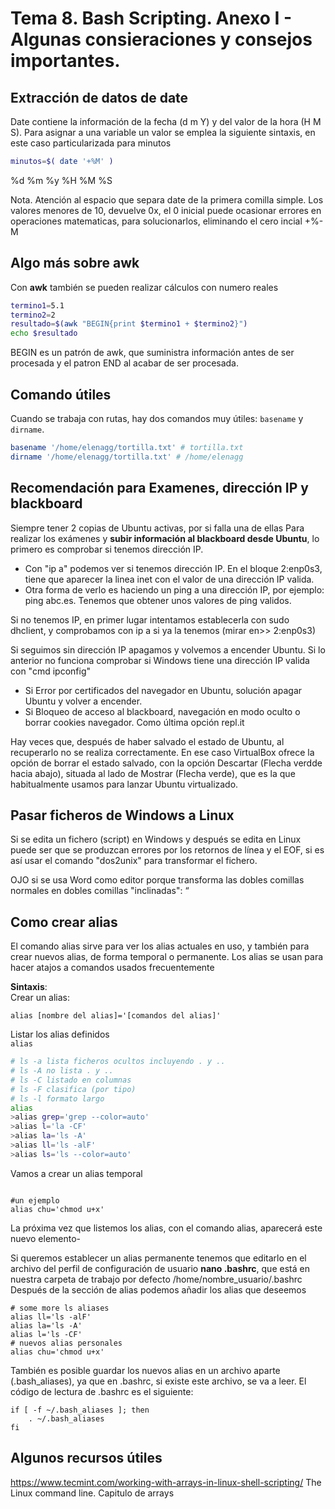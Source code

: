 # Tema 8. Bash Scripting. Anexo I - Algunas consieraciones y consejos importantes.   





## Extracción de datos de date

Date contiene la información de la fecha (d m Y) y del valor de la hora (H M S). Para asignar a una variable un valor se emplea la siguiente sintaxis, en este caso particularizada para minutos

```bash
minutos=$( date '+%M' )
```
%d %m %y %H %M %S 

Nota. Atención al espacio que separa date de la primera comilla simple. Los valores menores de 10, devuelve 0x, el 0 inicial puede ocasionar errores en operaciones matematicas, para solucionarlos, eliminando el cero incial  +%-M

## Algo más sobre awk
Con **awk** también se pueden realizar cálculos con numero reales

```bash
termino1=5.1
termino2=2
resultado=$(awk "BEGIN{print $termino1 + $termino2}")
echo $resultado

```


BEGIN es un patrón de awk, que suministra información antes de  ser procesada y el patron END al acabar de ser procesada.


## Comando útiles
Cuando se trabaja con rutas, hay dos comandos muy útiles: `basename` y `dirname`.

```bash
basename '/home/elenagg/tortilla.txt' # tortilla.txt
dirname '/home/elenagg/tortilla.txt' # /home/elenagg
```


## Recomendación para Examenes, dirección IP y blackboard
Siempre tener 2 copias de Ubuntu activas, por si falla una de ellas
Para realizar los exámenes y **subir información al blackboard desde Ubuntu**, lo primero es comprobar si tenemos dirección IP. 
- Con "ip a" podemos ver si tenemos dirección IP. En el bloque 2:enp0s3, tiene que aparecer la linea inet con el valor de una dirección IP valida.
- Otra forma de verlo es haciendo un ping a una dirección IP, por ejemplo: ping abc.es. Tenemos que obtener unos valores de ping validos.   

Si no tenemos IP, en primer lugar intentamos establecerla con sudo dhclient, y comprobamos con ip a si ya la tenemos (mirar en>> 2:enp0s3)   

Si seguimos sin dirección IP apagamos y volvemos a encender Ubuntu. Si lo anterior no funciona comprobar si Windows tiene una dirección IP valida con "cmd ipconfig"   

- Si Error por certificados del navegador en Ubuntu, solución apagar Ubuntu y volver a encender.
- Si Bloqueo de acceso al blackboard, navegación en modo oculto  o borrar cookies navegador. Como última opción repl.it

Hay veces que, después de haber salvado el estado de Ubuntu, al recuperarlo no se realiza correctamente. En ese caso VirtualBox ofrece la opción de borrar el estado salvado, con la opción Descartar (Flecha verdde hacia abajo), situada al lado de Mostrar (Flecha verde), que es la que habitualmente usamos para lanzar Ubuntu virtualizado.


## Pasar ficheros de Windows a Linux
Si se edita un fichero (script) en Windows y después se edita en Linux puede ser que se produzcan errores por los retornos de línea y el EOF, si es así usar el comando "dos2unix" para transformar el fichero. 

OJO si se usa Word como editor porque transforma las dobles comillas normales en dobles comillas "inclinadas": “

## Como crear alias
El comando alias sirve para ver los alias actuales en uso, y también para crear nuevos alias, de forma temporal o permanente. Los alias se usan para hacer atajos a comandos usados frecuentemente

**Sintaxis**:   
Crear un alias:  

```alias [nombre del alias]='[comandos del alias]'```

Listar los alias definidos   
```alias```

```bash
# ls -a lista ficheros ocultos incluyendo . y ..
# ls -A no lista . y ..
# ls -C listado en columnas
# ls -F clasifica (por tipo)
# ls -l formato largo
alias 
>alias grep='grep --color=auto'
>alias l='la -CF'
>alias la='ls -A'
>alias ll='ls -alF'
>alias ls='ls --color=auto'
````
Vamos a crear un alias temporal
```
 
#un ejemplo
alias chu='chmod u+x'
````
La próxima vez que listemos los alias, con el comando alias, aparecerá este nuevo elemento-

Si queremos establecer un alias permanente tenemos que editarlo en el archivo del perfil de configuración de usuario **nano .bashrc**, que está en nuestra carpeta de trabajo por defecto /home/nombre_usuario/.bashrc
Después de la sección de alias podemos añadir los alias que deseemos

````
# some more ls aliases
alias ll='ls -alF'
alias la='ls -A'
alias l='ls -CF'
# nuevos alias personales
alias chu='chmod u+x'

````
También es posible guardar los nuevos alias en un archivo aparte (.bash_aliases), ya que en .bashrc, si existe este archivo, se va a leer. El código de lectura de .bashrc es el siguiente:
`````
if [ -f ~/.bash_aliases ]; then
    . ~/.bash_aliases
fi

`````

## Algunos recursos útiles
https://www.tecmint.com/working-with-arrays-in-linux-shell-scripting/
The Linux command line. Capitulo de arrays